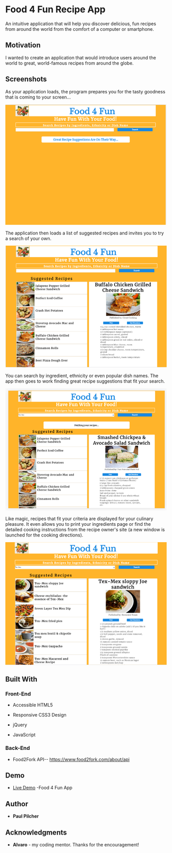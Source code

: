 # Food 4 Fun Recipe App

An intuitive application that will help you discover delicious, fun recipes from around the world from the comfort of a computer or smartphone.

## Motivation

I wanted to create an application that would introduce users around the world to great, world-famous recipes from around the globe.


## Screenshots

As your application loads, the program prepares you for the tasty goodness that is coming to your screen...

![Loading Screen](screenshots/loading%20screen.png)

The application then loads a list of suggested recipes and invites you to try a search of your own. 

![Initial Recipe Suggestions](screenshots/Initial%20Recipe%20Suggestions.png)

You can search by ingredient, ethnicity or even popular dish names. The app then goes to work finding great recipe suggestions that fit your search.

![Searching Screenshot](screenshots/Recipe%20Fetching.png)

Like magic, recipes that fit your criteria are displayed for your culinary pleasure. It even allows you to print your ingredients page or find the detailed cooking instructions from the recipe owner's site (a new window is launched for the cooking directions).

![Search Results Screenshot](screenshots/Recipe%20Search%20Results%20.png)



## Built With

### Front-End

* Accessible HTML5

* Responsive CSS3 Design

* jQuery

* JavaScript

### Back-End

* Food2Fork API-- https://www.food2fork.com/about/api



## Demo

- [Live Demo](https://paul---.github.io/recipeApp/) -Food 4 Fun App

## Author

* **Paul Pilcher** 

## Acknowledgments

* **Alvaro** - my coding mentor. Thanks for the encouragement!
